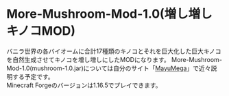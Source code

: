 # More-Mushroom-Mod-1.0(増し増しキノコMOD)



バニラ世界の各バイオームに合計17種類のキノコとそれを巨大化した巨大キノコを自然生成させてキノコを増し増しにしたMODになります。
More-Mushroom-Mod-1.0(mushroom-1.0.jar)については自分のサイト「[MayuMega](https://mayumega.site/)」で近々説明する予定です。
<br>
Minecraft Forgeのバージョンは1.16.5でプレイできます。
